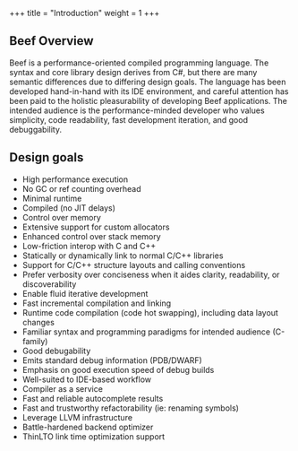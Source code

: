 +++
title = "Introduction"
weight = 1
+++

## Beef Overview

Beef is a performance-oriented compiled programming language. The syntax and core library design derives from C#, but there are many semantic differences due to differing design goals. The language has been developed hand-in-hand with its IDE environment, and careful attention has been paid to the holistic pleasurability of developing Beef applications. The intended audience is the performance-minded developer who values simplicity, code readability, fast development iteration, and good debuggability.

## Design goals
* High performance execution
 * No GC or ref counting overhead
 * Minimal runtime 
 * Compiled (no JIT delays)
* Control over memory
 * Extensive support for custom allocators
 * Enhanced control over stack memory
* Low-friction interop with C and C++
 * Statically or dynamically link to normal C/C++ libraries
 * Support for C/C++ structure layouts and calling conventions
* Prefer verbosity over conciseness when it aides clarity, readability, or discoverability
* Enable fluid iterative development
 * Fast incremental compilation and linking
 * Runtime code compilation (code hot swapping), including data layout changes
* Familiar syntax and programming paradigms for intended audience (C-family)
* Good debugability
 * Emits standard debug information (PDB/DWARF)
 * Emphasis on good execution speed of debug builds
* Well-suited to IDE-based workflow
 * Compiler as a service
 * Fast and reliable autocomplete results
 * Fast and trustworthy refactorability (ie: renaming symbols)
* Leverage LLVM infrastructure
 * Battle-hardened backend optimizer
 * ThinLTO link time optimization support 
